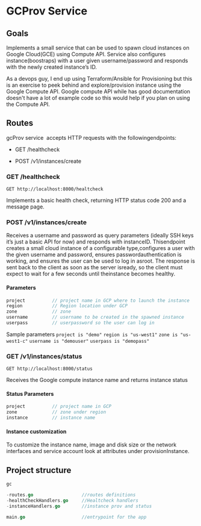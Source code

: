 # GCProv Service

## Goals

Implements a small service that can be used to spawn cloud instances on Google Cloud(GCE) using Compute API.
Service also configures​ ​instance(boostraps)​ ​with​ ​a​ user ​given​ ​username/password​ ​and​ ​responds​ ​with​ ​the​ ​newly created​ ​instance’s​ ID.

As a devops guy, I end up using Terraform/Ansible for Provisioning but this is an exercise to peek behind and explore/provision instance using the Google Compute API. Google compute API while has good documentation doesn't have a lot of example code so this would help if you plan on using the Compute API.

## Routes

gcProv ​service​ ​ ​accepts​ ​HTTP​ ​requests​ ​with​ ​the​ ​following​ ​endpoints:

- GET​ ​/healthcheck

- POST​ ​/v1/instances/create

### GET​ ​/healthcheck

`GET http://localhost:8000/healtcheck`

Implements​ ​a​ ​basic​ ​health​ ​check,​ ​returning​ ​HTTP​ ​status​ ​code​ ​200​ ​and​ ​a​ message ​page.

### POST​ ​/v1/instances/create

Receives​ ​a​ ​username​ ​and​ ​password​ ​as​ ​query​ ​parameters​ ​(ideally SSH keys ​it’s​ ​just​ ​a​ ​basic API for now)​ ​and​ ​responds​ ​with​ ​instanceID.
This​ ​endpoint​ ​creates​ ​a​ ​small​ ​cloud​ ​instance​ ​of​ ​a​ ​configurable​ ​type,​ ​configures​ ​a​ ​user​ ​with​ ​the given​ ​username​ ​and​ ​password,​ ​ensures​ ​password​ ​authentication​ ​is​ ​working,​ ​and​ ​ensures​ ​the user​ ​can​ ​be​ ​used​ ​to​ ​log​ ​in​ ​as​ ​root.
The​ ​response​ ​is​ ​sent​ ​back​ ​to​ ​the​ ​client​ ​as​ ​soon​ ​as​ ​the​ ​server​ ​is​ ​ready,​ ​so​ ​the​ ​client​ ​must​ ​expect to​ ​wait​ ​for​ ​a​ ​few​ ​seconds​ ​until​ ​the​ ​instance​ ​becomes​ ​healthy.

#### Parameters

```go
project          // project name in GCP where to launch the instance
region           // Region location under GCP
zone             // zone
username         // username to be created in the spawned instance
userpass         // userpassword so the user can log in

```

Sample parameters `project is "demo"` 
                  `region is "us-west1"`
                  `zone is "us-west1-c"`
                  `username is "demouser"`
                  `userpass is "demopass"`

### GET /v1/instances/status

`GET http://localhost:8000/status`

Receives the Google compute instance name and returns instance status

#### Status Parameters

```go
project          // project name in GCP
zone             // zone under region
instance         // instance name 

```

#### Instance customization

To customize the instance name, image and disk size or the network interfaces and service account look at attributes under provisionInstance.


## Project structure

```go
gc

-routes.go                  //routes definitions
-healthCheckHandlers.go     //Healtcheck handlers
-instanceHandlers.go        //instance prov and status

main.go                     //entrypoint for the app
```
